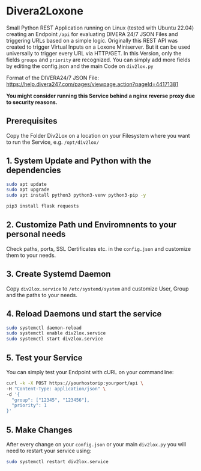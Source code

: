 # Divera2Loxone
Small Python REST Application running on Linux (tested with Ubuntu 22.04) creating an Endpoint ```/api``` for evaluating DIVERA 24/7 JSON Files and triggering URLs based on a simple logic. Originally this REST API was created to trigger Virtual Inputs on a Loxone Miniserver. But it can be used universally to trigger every URL via HTTP/GET. 
In this Version, only the fields ```groups``` and ```priority``` are recognized. You can simply add more fields by editing the config.json and the main Code on ```div2lox.py```

Format of the DIVERA24/7 JSON File: 
https://help.divera247.com/pages/viewpage.action?pageId=44171381

**You might consider running this Service behind a nginx reverse proxy due to security reasons.** 

## Prerequisites
Copy the Folder Div2Lox on a location on your Filesystem where you want to run the Service, e.g. ```/opt/div2lox/```

## 1. System Update and Python with the dependencies

```bash
sudo apt update
sudo apt upgrade
sudo apt install python3 python3-venv python3-pip -y

pip3 install flask requests
```

## 2. Customize Path und Enviromnents to your personal needs
Check paths, ports, SSL Certificates etc. in the ```config.json``` and customize them to your needs. 

## 3. Create Systemd Daemon
Copy ```div2lox.service``` to ```/etc/systemd/system``` and customize User, Group and the paths to your needs. 

## 4. Reload Daemons und start the service

```bash
sudo systemctl daemon-reload
sudo systemctl enable div2lox.service
sudo systemctl start div2lox.service
```
## 5. Test your Service
You can simply test your Endpoint with cURL on your commandline:
```bash
curl -k -X POST https://yourhostorip:yourport/api \
-H "Content-Type: application/json" \
-d '{
  "group": ["12345", "123456"],
  "priority": 1
}'
```

## 5. Make Changes
After every change on your ```config.json``` or your main ```div2lox.py``` you will need to restart your service using:
```bash
sudo systemctl restart div2lox.service
```
